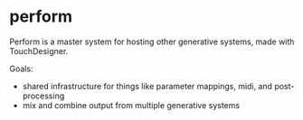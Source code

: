 perform
=======

Perform is a master system for hosting other generative systems, made with TouchDesigner.

Goals:
* shared infrastructure for things like parameter mappings, midi, and post-processing
* mix and combine output from multiple generative systems
